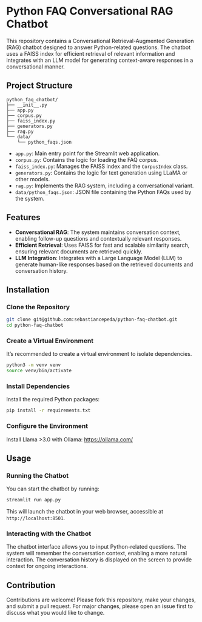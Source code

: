
# Python FAQ Conversational RAG Chatbot

This repository contains a Conversational Retrieval-Augmented Generation (RAG) chatbot designed to answer Python-related questions. The chatbot uses a FAISS index for efficient retrieval of relevant information and integrates with an LLM model for generating context-aware responses in a conversational manner.

## Project Structure

```
python_faq_chatbot/
├── __init__.py
├── app.py
├── corpus.py
├── faiss_index.py
├── generators.py
├── rag.py
└── data/
    └── python_faqs.json
```

- `app.py`: Main entry point for the Streamlit web application.
- `corpus.py`: Contains the logic for loading the FAQ corpus.
- `faiss_index.py`: Manages the FAISS index and the `CorpusIndex` class.
- `generators.py`: Contains the logic for text generation using LLaMA or other models.
- `rag.py`: Implements the RAG system, including a conversational variant.
- `data/python_faqs.json`: JSON file containing the Python FAQs used by the system.

## Features

- **Conversational RAG**: The system maintains conversation context, enabling follow-up questions and contextually relevant responses.
- **Efficient Retrieval**: Uses FAISS for fast and scalable similarity search, ensuring relevant documents are retrieved quickly.
- **LLM Integration**: Integrates with a Large Language Model (LLM) to generate human-like responses based on the retrieved documents and conversation history.

## Installation

### Clone the Repository

```bash
git clone git@github.com:sebastiancepeda/python-faq-chatbot.git
cd python-faq-chatbot
```

### Create a Virtual Environment

It’s recommended to create a virtual environment to isolate dependencies.

```bash
python3 -m venv venv
source venv/bin/activate
```

### Install Dependencies

Install the required Python packages:

```bash
pip install -r requirements.txt
```

### Configure the Environment

Install Llama >3.0 with Ollama: https://ollama.com/

## Usage

### Running the Chatbot

You can start the chatbot by running:

```bash
streamlit run app.py
```

This will launch the chatbot in your web browser, accessible at `http://localhost:8501`.

### Interacting with the Chatbot

The chatbot interface allows you to input Python-related questions. The system will remember the conversation context, enabling a more natural interaction. The conversation history is displayed on the screen to provide context for ongoing interactions.

## Contribution

Contributions are welcome! Please fork this repository, make your changes, and submit a pull request. For major changes, please open an issue first to discuss what you would like to change.

